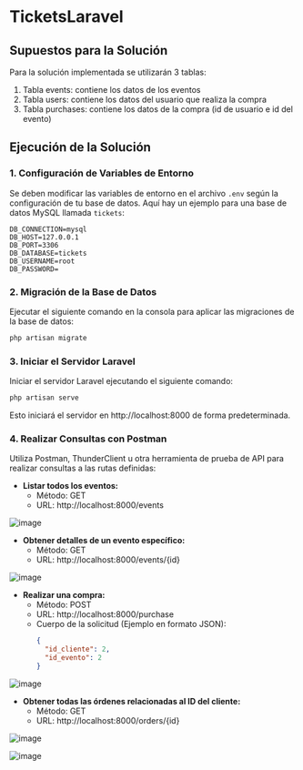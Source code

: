 # TicketsLaravel

## Supuestos para la Solución

Para la solución implementada se utilizarán 3 tablas:
1. Tabla events: contiene los datos de los eventos
2. Tabla users: contiene los datos del usuario que realiza la compra
3. Tabla purchases: contiene los datos de la compra (id de usuario e id del evento)

## Ejecución de la Solución

### 1. Configuración de Variables de Entorno

Se deben modificar las variables de entorno en el archivo `.env` según la configuración de tu base de datos. Aquí hay un ejemplo para una base de datos MySQL llamada `tickets`:

```env
DB_CONNECTION=mysql
DB_HOST=127.0.0.1
DB_PORT=3306
DB_DATABASE=tickets
DB_USERNAME=root
DB_PASSWORD=
```

### 2. Migración de la Base de Datos

Ejecutar el siguiente comando en la consola para aplicar las migraciones de la base de datos:

```bash
php artisan migrate
```

### 3. Iniciar el Servidor Laravel

Iniciar el servidor Laravel ejecutando el siguiente comando:

```bash
php artisan serve
```

Esto iniciará el servidor en http://localhost:8000 de forma predeterminada.

### 4. Realizar Consultas con Postman

Utiliza Postman, ThunderClient u otra herramienta de prueba de API para realizar consultas a las rutas definidas:

- **Listar todos los eventos:**
  - Método: GET
  - URL: http://localhost:8000/events

![image](https://github.com/Guilleerv/TicketsLaravel/assets/74439275/b8781d01-081d-41bb-a982-e11ae00daffd)

- **Obtener detalles de un evento específico:**
  - Método: GET
  - URL: http://localhost:8000/events/{id}

![image](https://github.com/Guilleerv/TicketsLaravel/assets/74439275/e825036a-8a3e-4c84-a650-1045ead16295)

- **Realizar una compra:**
  - Método: POST
  - URL: http://localhost:8000/purchase
  - Cuerpo de la solicitud (Ejemplo en formato JSON):
    ```json
    {
      "id_cliente": 2,
      "id_evento": 2
    }
    ```
![image](https://github.com/Guilleerv/TicketsLaravel/assets/74439275/56fc6fdd-2326-4f92-a802-41e6ddfe74c5)

- **Obtener todas las órdenes relacionadas al ID del cliente:**
  - Método: GET
  - URL: http://localhost:8000/orders/{id}


![image](https://github.com/Guilleerv/TicketsLaravel/assets/74439275/03bfce4f-9422-4917-8ca9-9539513bfece)

![image](https://github.com/Guilleerv/TicketsLaravel/assets/74439275/722fe4c6-c348-4f07-a3f4-e0448826aa42)
